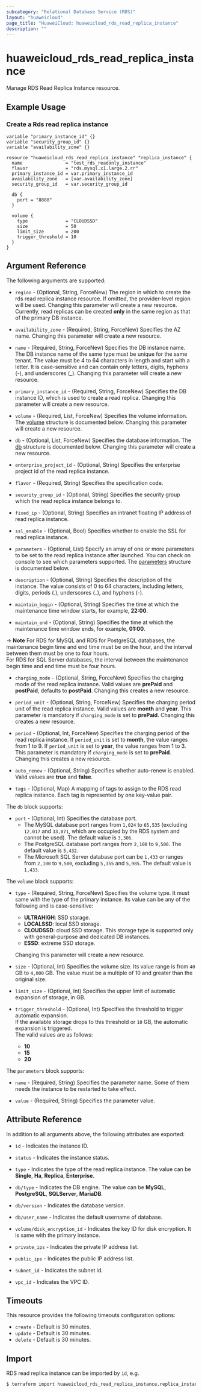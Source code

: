 ```yaml
---
subcategory: "Relational Database Service (RDS)"
layout: "huaweicloud"
page_title: "HuaweiCloud: huaweicloud_rds_read_replica_instance"
description: ""
---
```


# huaweicloud_rds_read_replica_instance

Manage RDS Read Replica Instance resource.

## Example Usage

### Create a Rds read replica instance

```hcl
variable "primary_instance_id" {}
variable "security_group_id" {}
variable "availability_zone" {}

resource "huaweicloud_rds_read_replica_instance" "replica_instance" {
  name                = "test_rds_readonly_instance"
  flavor              = "rds.mysql.x1.large.2.rr"
  primary_instance_id = var.primary_instance_id
  availability_zone   = [var.availability_zone]
  security_group_id   = var.security_group_id

  db {
    port = "8888"
  }
  
  volume {
    type              = "CLOUDSSD"
    size              = 50
    limit_size        = 200
    trigger_threshold = 10
  }
}
```

## Argument Reference

The following arguments are supported:

* `region` - (Optional, String, ForceNew) The region in which to create the rds read replica instance resource. If
  omitted, the provider-level region will be used.
  Changing this parameter will create a new resource.
  Currently, read replicas can be created **only** in the same region as that of the primary DB instance.

* `availability_zone` - (Required, String, ForceNew) Specifies the AZ name. Changing this parameter will create a new
  resource.

* `name` - (Required, String, ForceNew) Specifies the DB instance name. The DB instance name of the same type must be
  unique for the same tenant. The value must be 4 to 64 characters in length and start with a letter. It is
  case-sensitive and can contain only letters, digits, hyphens (-), and underscores (_). Changing this parameter will
  create a new resource.

* `primary_instance_id` - (Required, String, ForceNew) Specifies the DB instance ID, which is used to create a read
  replica. Changing this parameter will create a new resource.

* `volume` - (Required, List, ForceNew) Specifies the volume information. The [volume](#Rds_volume) structure is
  documented below. Changing this parameter will create a new resource.

* `db` - (Optional, List, ForceNew) Specifies the database information. The [db](#Rds_db) structure is documented below.
  Changing this parameter will create a new resource.

* `enterprise_project_id` - (Optional, String) Specifies the enterprise project id of the read replica instance.

* `flavor` - (Required, String) Specifies the specification code.

* `security_group_id` - (Optional, String) Specifies the security group which the read replica instance belongs to.

* `fixed_ip` - (Optional, String) Specifies an intranet floating IP address of read replica instance.

* `ssl_enable` - (Optional, Bool) Specifies whether to enable the SSL for read replica instance.

* `parameters` - (Optional, List) Specify an array of one or more parameters to be set to the read replica instance
  after launched. You can check on console to see which parameters supported. The [parameters](#Rds_parameters)
  structure is documented below.

* `description` - (Optional, String) Specifies the description of the instance. The value consists of 0 to 64
  characters, including letters, digits, periods (.), underscores (_), and hyphens (-).

* `maintain_begin` - (Optional, String) Specifies the time at which the maintenance time window starts, for example, **22:00**.

* `maintain_end` - (Optional, String) Specifies the time at which the maintenance time window ends, for example, **01:00**.

-> **Note** For RDS for MySQL and RDS for PostgreSQL databases, the maintenance begin time and end time must be on the
  hour, and the interval between them must be one to four hours.<br>
  For RDS for SQL Server databases, the interval between the maintenance begin time and end time must be four hours.

* `charging_mode` - (Optional, String, ForceNew) Specifies the charging mode of the read replica instance. Valid values
  are **prePaid** and **postPaid**, defaults to **postPaid**. Changing this creates a new resource.

* `period_unit` - (Optional, String, ForceNew) Specifies the charging period unit of the read replica instance. Valid
  values are **month** and **year**. This parameter is mandatory if `charging_mode` is set to **prePaid**. Changing this
  creates a new resource.

* `period` - (Optional, Int, ForceNew) Specifies the charging period of the read replica instance. If `period_unit` is
  set to **month**, the value ranges from 1 to 9. If `period_unit` is set to **year**, the value ranges from 1 to 3.
  This parameter is mandatory if `charging_mode` is set to **prePaid**. Changing this creates a new resource.

* `auto_renew` - (Optional, String) Specifies whether auto-renew is enabled. Valid values are **true** and **false**.

* `tags` - (Optional, Map) A mapping of tags to assign to the RDS read replica instance. Each tag is represented by one
  key-value pair.

<a name="Rds_db"></a>
The `db` block supports:

* `port` - (Optional, Int) Specifies the database port.
  + The MySQL database port ranges from `1,024` to `65,535` (excluding `12,017` and `33,071`, which are occupied by
    the RDS system and cannot be used). The default value is `3,306`.
  + The PostgreSQL database port ranges from `2,100` to `9,500`. The default value is `5,432`.
  + The Microsoft SQL Server database port can be `1,433` or ranges from `2,100` to `9,500`, excluding `5,355` and
    `5,985`. The default value is `1,433`.

<a name="Rds_volume"></a>
The `volume` block supports:

* `type` - (Required, String, ForceNew) Specifies the volume type. It must same with the type of the primary instance.
  Its value can be any of the following and is case-sensitive:
  + **ULTRAHIGH**: SSD storage.
  + **LOCALSSD**: local SSD storage.
  + **CLOUDSSD**: cloud SSD storage. This storage type is supported only with general-purpose and dedicated DB
    instances.
  + **ESSD**: extreme SSD storage.

  Changing this parameter will create a new resource.

* `size` - (Optional, Int) Specifies the volume size. Its value range is from `40` GB to `4,000` GB. The value must
  be a multiple of 10 and greater than the original size.

* `limit_size` - (Optional, Int) Specifies the upper limit of automatic expansion of storage, in GB.

* `trigger_threshold` - (Optional, Int) Specifies the threshold to trigger automatic expansion.  
  If the available storage drops to this threshold or `10` GB, the automatic expansion is triggered.  
  The valid values are as follows:
  + **10**
  + **15**
  + **20**

<a name="Rds_parameters"></a>
The `parameters` block supports:

* `name` - (Required, String) Specifies the parameter name. Some of them needs the instance to be restarted
  to take effect.

* `value` - (Required, String) Specifies the parameter value.

## Attribute Reference

In addition to all arguments above, the following attributes are exported:

* `id` - Indicates the instance ID.

* `status` - Indicates the instance status.

* `type` - Indicates the type of the read replica instance. The value can be **Single**, **Ha**, **Replica**,
  **Enterprise**.

* `db/type` - Indicates the DB engine. The value can be **MySQL**, **PostgreSQL**, **SQLServer**, **MariaDB**.

* `db/version` - Indicates the database version.

* `db/user_name` - Indicates the default username of database.

* `volume/disk_encryption_id` - Indicates the key ID for disk encryption. It is same with the primary instance.

* `private_ips` - Indicates the private IP address list.

* `public_ips` - Indicates the public IP address list.

* `subnet_id` - Indicates the subnet id.

* `vpc_id` - Indicates the VPC ID.

## Timeouts

This resource provides the following timeouts configuration options:

* `create` - Default is 30 minutes.
* `update` - Default is 30 minutes.
* `delete` - Default is 30 minutes.

## Import

RDS read replica instance can be imported by `id`, e.g.

```bash
$ terraform import huaweicloud_rds_read_replica_instance.replica_instance <id>
```
